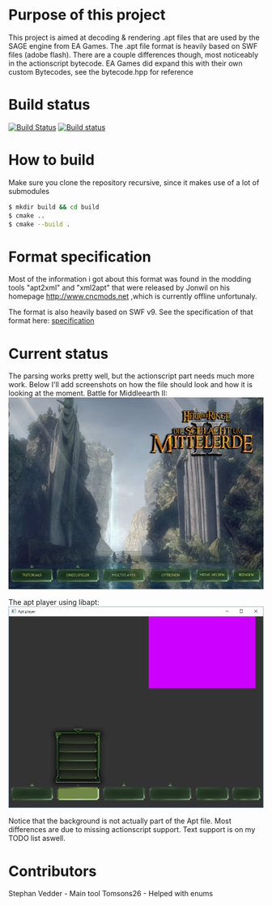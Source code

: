# Purpose of this project
This project is aimed at decoding & rendering .apt files that are used by the SAGE engine from EA Games. 
The .apt file format is heavily based on SWF files (adobe flash). There are a couple differences though, most noticeably in the actionscript bytecode.
EA Games did expand this with their own custom Bytecodes, see the bytecode.hpp for reference

# Build status
[![Build Status](https://travis-ci.org/feliwir/libapt.svg?branch=master)](https://travis-ci.org/feliwir/libapt) [![Build status](https://ci.appveyor.com/api/projects/status/e4rk2pd7dljs1777?svg=true)](https://ci.appveyor.com/project/feliwir/libapt)

# How to build
Make sure you clone the repository recursive, since it makes use of a lot of submodules

```sh
$ mkdir build && cd build
$ cmake ..
$ cmake --build .
```

# Format specification
Most of the information i got about this format was found in the modding tools "apt2xml" and
"xml2apt" that were released by Jonwil on his homepage http://www.cncmods.net ,which is currently
offline unfortunaly.

The format is also heavily based on SWF v9. See the specification of that format here:
[specification](docs/swf_file_format_spec_v9.pdf)

# Current status
The parsing works pretty well, but the actionscript part needs much more work. 
Below I'll add screenshots on how the file should look and how it is looking at the moment.
Battle for Middleearth II:
![Image of Mainmenu](img/mainmenu2.png)

The apt player using libapt:
![Image of Mainmenu](img/mainmenu.png)

Notice that the background is not actually part of the Apt file.
Most differences are due to missing actionscript support. Text support is on my TODO
list aswell.

# Contributors
Stephan Vedder - Main tool 
Tomsons26 - Helped with enums 